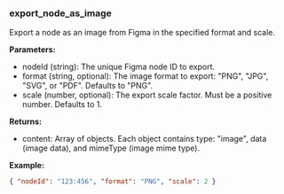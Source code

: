 ### export_node_as_image
Export a node as an image from Figma in the specified format and scale.

**Parameters:**
- nodeId (string): The unique Figma node ID to export.
- format (string, optional): The image format to export: "PNG", "JPG", "SVG", or "PDF". Defaults to "PNG".
- scale (number, optional): The export scale factor. Must be a positive number. Defaults to 1.

**Returns:**
- content: Array of objects. Each object contains type: "image", data (image data), and mimeType (image mime type).

**Example:**
```json
{ "nodeId": "123:456", "format": "PNG", "scale": 2 }
```
